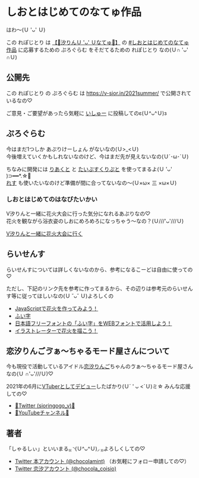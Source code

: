 # しおとはじめてのなてゅ作品

  はわ～(Ｕ 'ᴗ' Ｕ)
  
  この れぽじとり は [【🌻汐りんＵ 'ᴗ' Ｕなてゅ🌻】](https://twitter.com/sioringogo_v/status/1424734199269888000?s=20) の [#しおとはじめてのなてゅ作品](https://twitter.com/hashtag/%E3%81%97%E3%81%8A%E3%81%A8%E3%81%AF%E3%81%98%E3%82%81%E3%81%A6%E3%81%AE%E3%81%AA%E3%81%A6%E3%82%85%E4%BD%9C%E5%93%81?src=hashtag_click) に応募するための ぷろぐらむ をそだてるための れぽじとり なの(Ｕ∩ 'ᴗ' ∩Ｕ)

## 公開先

この れぽじとり の ぷろぐらむ は https://v-sior.in/2021summer/ で公開されているなの♡

ご意見・ご要望があったら気軽に [いしゅー](https://github.com/chocolamint/first-summer-with-sio/issues) に投稿してのε(Ｕ^ᴗ^Ｕ)з

## ぷろぐらむ

今はまだ1つしか あぷりけーしょん がないなの(Ｕ>_<Ｕ)  
今後増えていくかもしれないなのけど、今はまだ先が見えないなの(Ｕ´･ω･`Ｕ)

ちなみに開発には [りあくと](https://ja.reactjs.org/) と [たいぷすくりぷと](https://www.typescriptlang.org/) を使ってまるよ(Ｕ 'ᴗ'  )⊃━━*.☆ﾟ  
[れす](https://lesscss.org/) も使いたいなのけど準備が間に合ってないなの～(Ｕ×ω× 三 ×ω×Ｕ)

### しおとはじめてのはなびたいかい

V汐りんと一緒に花火大会に行った気分になれるあぷりなの♡  
花火を観ながら浴衣姿のしおにめろめろになっちゃう～なの？(Ｕ///'ᴗ'///Ｕ)

[V汐りんと一緒に花火大会に行く](https://v-sior.in/2021summer/hanabi/)

## らいせんす

らいせんすについては詳しくないなのから、参考になるこーどは自由に使っての♡

ただし、下記のリンク先を参考に作ってまるから、その辺りは参考元のらいせんす等に従ってほしいなの(Ｕ ˘ᴗ˘ Ｕ)よろしくの

- [JavaScriptで花火を作ってみよう！](https://qiita.com/iNaoki04/items/5d420440cf3d89f54f82)
- [ふい字](https://hp.vector.co.jp/authors/VA039499/#hui)
- [日本語フリーフォントの「ふい字」をWEBフォントで活用しよう！](http://customtemplate.blog112.fc2.com/blog-entry-143.html)
- [イラストレーターで花火を描こう！](https://illustrator-works.com/illust/fireworks/)

## 恋汐りんごゔぁ〜ちゃるモード屋さんについて

今も現役で活動しているアイドル[恋汐りんご](https://twitter.com/sioringogo)ちゃんのゔぁ〜ちゃるモード屋さんなの(Ｕ ∩'ᴗ'///Ｕ)♡

2021年の6月に[VTuberとしてデビュー](https://www.youtube.com/watch?v=0jXcor_55yU)したばかり(Ｕ´ ' ᴗ <`Ｕ)ミ☆ みんな応援しての♡

- [🍎Twitter (sioringogo_v)🍎](https://twitter.com/sioringogo_v)
- [🍎YouTubeチャンネル🍎](https://www.youtube.com/channel/UCKUAGgXVTV_C5Y7rQ_QCXXA)

## 著者

「しゃるしぃ」といいまる₍₍ ◝(Ｕ^ᴗ^Ｕ)◞ ₎₎よろしくしての♡

- [Twitter 本アカウント (@chocolamint)](https://twitter.com/chocolamint) （お気軽にフォロー申請しての♡）
- [Twitter 恋汐アカウント (@chocola_coisio)](https://twitter.com/chocola_coisio)
